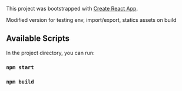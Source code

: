 This project was bootstrapped with [Create React App](https://github.com/facebook/create-react-app).

Modified version for testing env, import/export, statics assets on build

## Available Scripts

In the project directory, you can run:

### `npm start`

### `npm build`
